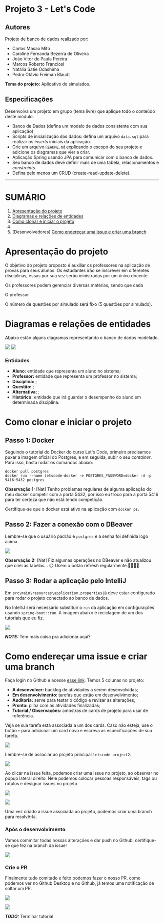# Projeto 3 - Let's Code

## Autores

Projeto de banco de dados realizado por:

- Carlos Masao Mito
- Caroline Fernanda Bezerra de Oliveira
- João Vitor de Paula Pereira
- Marcos Roberto Franciosi
- Natália Satie Odashima
- Pedro Otávio Freiman Blaudt

**Tema do projeto:** Aplicativo de simulados.

## Especificações

Desenvolva um projeto em grupo (tema livre) que aplique todo o conteúdo deste módulo.

- Banco de Dados (defina um modelo de dados consistente com sua aplicação)
- Scripts de inicialização dos dados: defina um arquivo `data.sql` para realizar os *inserts* iniciais da aplicação.
- Crie um arquivo `README.md` explicando o escopo do seu projeto e adicione os diagramas que vier a criar.
- Aplicação Spring usando JPA para comunicar com o banco de dados.
- Seu banco de dados deve definir mais de uma tabela, relacionamentos e *constraints*.
- Defina pelo menos um CRUD (create-read-update-delete).

- - -

# SUMÁRIO

1. [Apresentação do projeto](#apresentação-do-projeto)
2. [Diagramas e relações de entidades](#diagramas-e-relações-de-entidades)
3. [Como clonar e iniciar o projeto](#como-clonar-e-iniciar-o-projeto)
4. 
5. [Desenvolvedores] [Como endereçar uma issue e criar uma branch](#como-endereçar-uma-issue-e-criar-uma-branch)


# Apresentação do projeto

O objetivo do projeto proposto é auxiliar os professores na aplicação de provas para seus alunos. Os estudantes irão se inscrever em diferentes disciplinas, essas por sua vez serão ministradas por um único docente. 

Os professores podem gerenciar diversas matérias, sendo que cada 

O professor 

O número de questões por simulado será fixo (5 questões por simulado).

# Diagramas e relações de entidades

Abaixo estão alguns diagramas representando o banco de dados modelado.

![](https://raw.githubusercontent.com/NatSatie/letscode-projeto2/12-apresentação-da-aplicação-no-readmemd/img/diagram1.png)
![](https://raw.githubusercontent.com/NatSatie/letscode-projeto2/12-apresentação-da-aplicação-no-readmemd/img/diagram2.png)

### Entidades

- **Aluno:** entidade que representa um aluno no sistema;
- **Professor:** entidade que representa um professor no sistema;
- **Disciplina:** ;
- **Questão:** ;
- **Alternativa:** ; 
- **Histórico:** entidade que irá guardar o desempenho do aluno em determinada disciplina.

# Como clonar e iniciar o projeto

## Passo 1: Docker

Seguindo o tutorial do Docker do curso Let's Code, primeiro precisamos puxar a imagem oficial do Postgres, e em seguida, subir o seu *container*. Para isso, basta rodar os comandos abaixo:

```
docker pull postgres
docker run --name letscode-docker -e POSTGRES_PASSWORD=docker -d -p 5416:5432 postgres
```

**Observação 1:** [Nat] Tenho problemas regulares de alguma aplicação do meu docker competir com a porta 5432, por isso eu troco para a porta 5416 para ter certeza que não está tendo competição.

Certifique-se que o docker está ativo na aplicação com `docker ps`.


## Passo 2: Fazer a conexão com o DBeaver

Lembre-se que o usuário padrão é `postgres` e a senha foi definida logo acima.

![](https://raw.githubusercontent.com/NatSatie/letscode-projeto2/main/img/dbeaver_oyovI9pG5u.png)

**Observação 2:** [Nat] Fiz algumas operações no DBeaver e não atualizou que criei as tabelas... 😢 Usem o botão refresh regularmente.🔄🔄🔄🔄

## Passo 3: Rodar a aplicação pelo IntelliJ

Em `src\main\resources\application.properties` já deve estar configurado para rodar o projeto conectado ao banco de dados.

No IntelliJ será necessário substituir o `run` da aplicação em configurações usando `spring-boot::run`. A imagem abaixo é reciclagem de um dos tutoriais que eu fiz.

![](https://raw.githubusercontent.com/NatSatie/StudyNotes/main/letsCode/setupMavenRun.png)

**_NOTE:_** Tem mais coisa pra adicionar aqui?











# Como endereçar uma issue e criar uma branch

Faça login no Github e acesse [esse link](https://github.com/NatSatie/letscode-projeto2/projects/1). Temos 5 colunas no projeto:

- **A desenvolver:** backlog de atividades a serem desenvolvidas;
- **Em desenvolvimento:** tarefas que estão em desenvolvimento;
- **Auditoria:** serve para testar o código e revisar as alterações;
- **Pronto:** pilha com as atividades finalizadas;
- **Tutorial / Observações:** amostras de cards de projeto para usar de referência.

Veja se sua tarefa está associada a um dos cards. Caso não esteja, use o botão `+` para adicionar um card novo e escreva as especificações de sua tarefa.

![](https://raw.githubusercontent.com/NatSatie/letscode-projeto2/main/img/passo1.gif)

Lembre-se de associar ao projeto principal `letscode-project2`.

![](https://raw.githubusercontent.com/NatSatie/letscode-projeto2/main/img/passo2.gif)

Ao clicar na issue feita, podemos criar uma issue no projeto, ao observar no popup lateral direito. Nele podemos colocar pessoas responsáveis, tags ou rótulos e designar issues no projeto.

![](https://raw.githubusercontent.com/NatSatie/letscode-projeto2/main/img/passo3.gif)

![](https://raw.githubusercontent.com/NatSatie/letscode-projeto2/main/img/passo4.gif)

Uma vez criado a issue associada ao projeto, podemos criar uma branch para resolvê-la.

### Após o desenvolvimento

Vamos commitar todas nossas alterações e dar push no Github, certifique-se que fez na branch da issue!

![](https://raw.githubusercontent.com/NatSatie/letscode-projeto2/main/img/passo5.gif)

### Crie o PR

Finalmente tudo comitado e feito podemos fazer o nosso PR. como podemos ver no Github Desktop e no Github, já temos uma notificação de soltar um PR.

![](https://raw.githubusercontent.com/NatSatie/letscode-projeto2/main/img/passo6.png)

![](https://raw.githubusercontent.com/NatSatie/letscode-projeto2/main/img/passo7.png)


**_TODO:_** Terminar tutorial
